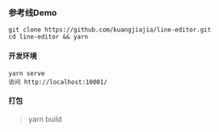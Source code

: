### 参考线Demo ###

```shell
git clone https://github.com/kuangjiajia/line-editor.git
cd line-editor && yarn
```

#### 开发环境

```shell
yarn serve
访问 http://localhost:10001/
```

#### 打包

> yarn build



